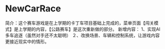 # NewCarRace

简介：这个赛车游戏是在上学期的卡丁车项目基础上完成的，菜单页面【闯关模式】是上学期的内容，【公路赛车】是这次重新做的部分。
新增内容：
1、实现AI多车追逐（虽然对手还不太聪明）
２、改换场景、车辆和控制系统，让游戏内容更接近现实中的情形。